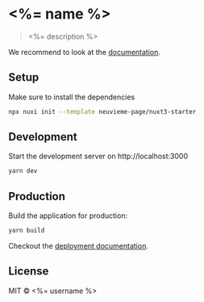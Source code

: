 # <%= name %>

> <%= description %>

We recommend to look at the [documentation](https://v3.nuxtjs.org).

## Setup

Make sure to install the dependencies

```bash
npx nuxi init --template neuvieme-page/nuxt3-starter
```

## Development

Start the development server on http://localhost:3000

```bash
yarn dev
```

## Production

Build the application for production:

```bash
yarn build
```

Checkout the [deployment documentation](https://v3.nuxtjs.org/docs/deployment).

## License

MIT &copy; <%= username %>
